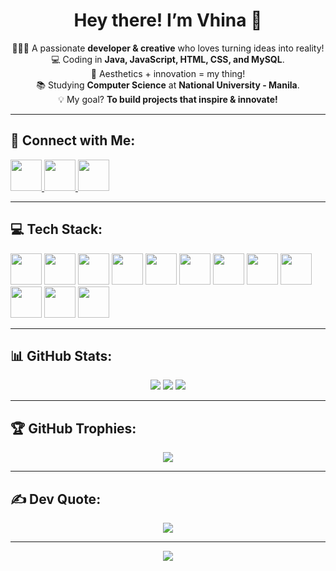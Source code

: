   <h1 align="center">Hey there! I’m Vhina 🌸</h1>  

<p align="center">
  🧚🏻‍♀️ A passionate <strong>developer & creative</strong> who loves turning ideas into reality!  
  <br>💻 Coding in <strong>Java, JavaScript, HTML, CSS, and MySQL</strong>.  
  <br>🎨 Aesthetics + innovation = my thing!  
  <br>📚 Studying <strong>Computer Science</strong> at <strong>National University - Manila</strong>.  
  <br>💡 My goal? <strong>To build projects that inspire & innovate!</strong>  
</p>

---

## 🔗 Connect with Me:
<p align="left">
  <a href="https://www.facebook.com/share/15fVAgYGF7/" target="_blank">
    <img src="https://cdn.jsdelivr.net/gh/devicons/devicon/icons/facebook/facebook-original.svg" width="50px">
  </a>
  <a href="https://instagram.com/alvhn.sl" target="_blank">
    <img src="https://cdn.jsdelivr.net/gh/devicons/devicon/icons/instagram/instagram-original.svg" width="50px">
  </a>
  <a href="mailto:soloalvhin@gmail.com" target="_blank">
    <img src="https://cdn.jsdelivr.net/gh/devicons/devicon/icons/google/google-original.svg" width="50px">
  </a>
</p>

---

## 💻 Tech Stack:
<p align="left">
  <img src="https://cdn.jsdelivr.net/gh/devicons/devicon/icons/java/java-original.svg" width="50px">
  <img src="https://cdn.jsdelivr.net/gh/devicons/devicon/icons/javascript/javascript-original.svg" width="50px">
  <img src="https://cdn.jsdelivr.net/gh/devicons/devicon/icons/python/python-original.svg" width="50px">
  <img src="https://cdn.jsdelivr.net/gh/devicons/devicon/icons/html5/html5-original.svg" width="50px">
  <img src="https://cdn.jsdelivr.net/gh/devicons/devicon/icons/css3/css3-original.svg" width="50px">
  <img src="https://cdn.jsdelivr.net/gh/devicons/devicon/icons/mysql/mysql-original.svg" width="50px">
  <img src="https://cdn.jsdelivr.net/gh/devicons/devicon/icons/figma/figma-original.svg" width="50px">
  <img src="https://cdn.jsdelivr.net/gh/devicons/devicon/icons/canva/canva-original.svg" width="50px">
  <img src="https://cdn.jsdelivr.net/gh/devicons/devicon/icons/affinitydesigner/affinitydesigner-original.svg" width="50px">
  <img src="https://cdn.jsdelivr.net/gh/devicons/devicon/icons/affinityphoto/affinityphoto-original.svg" width="50px">
  <img src="https://cdn.jsdelivr.net/gh/devicons/devicon/icons/notion/notion-original.svg" width="50px">
  <img src="https://cdn.jsdelivr.net/gh/devicons/devicon/icons/procreate/procreate-original.svg" width="50px">
</p>


---

## 📊 GitHub Stats:
<p align="center">
  <img src="https://github-readme-stats.vercel.app/api?username=avicsl&theme=tokyonight&hide_border=false&include_all_commits=false&count_private=false">
  <img src="https://github-readme-streak-stats.herokuapp.com/?user=avicsl&theme=tokyonight&hide_border=false">
  <img src="https://github-readme-stats.vercel.app/api/top-langs/?username=avicsl&theme=tokyonight&hide_border=false&include_all_commits=false&count_private=false&layout=compact">
</p>

---

## 🏆 GitHub Trophies:
<p align="center">
  <img src="https://github-profile-trophy.vercel.app/?username=avicsl&theme=pink&no-frame=false&no-bg=true&margin-w=4">
</p>

---

## ✍️ Dev Quote:
<p align="center">
  <img src="https://quotes-github-readme.vercel.app/api?type=horizontal&theme=pink">
</p>

---

<p align="center">
  <a href="https://visitcount.itsvg.in">
    <img src="https://visitcount.itsvg.in/api?id=avicsl&icon=9&color=ff69b4">
  </a>
</p>


